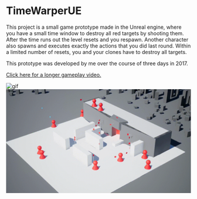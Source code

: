 # TimeWarperUE
This project is a small game prototype made in the Unreal engine, where you have a small time window to destroy all red targets by shooting them. After the time runs out the level resets and you respawn. Another character also spawns and executes exactly the actions that you did last round. Within a limited number of resets, you and your clones have to destroy all targets.

This prototype was developed by me over the course of three days in 2017.

[Click here for a longer gameplay video.](https://youtu.be/WMsE8JVw_I8)

<img src="TimeWarperUE-shortA.gif" alt="gif"/>
<img src="TimeWarperUE-shortB.gif" alt="gif"/>
